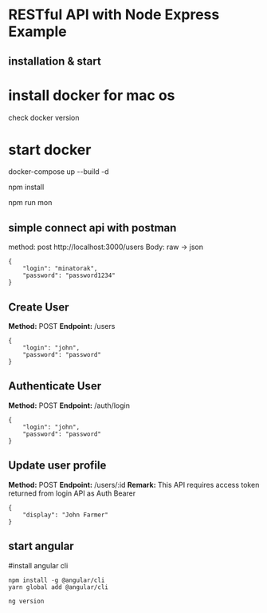 # RESTful API with Node Express Example

## installation & start

# install docker for mac os

check docker version

# start docker
docker-compose up --build -d

npm install

npm run mon

## simple connect api with postman
method: post
http://localhost:3000/users
Body: raw -> json

```
{
	"login": "minatorak",
	"password": "password1234"
}
```


## Create User

**Method:** POST
**Endpoint:** /users

```
{
	"login": "john",
	"password": "password"
}
```

## Authenticate User

**Method:** POST
**Endpoint:** /auth/login

```
{
	"login": "john",
	"password": "password"
}
```

## Update user profile

**Method:** POST
**Endpoint:** /users/:id
**Remark:** This API requires access token returned from login API as Auth Bearer

```
{
	"display": "John Farmer"
}
```
## start angular

#install angular cli
```
npm install -g @angular/cli
yarn global add @angular/cli

ng version
```

